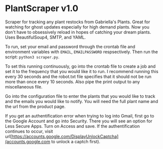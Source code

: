 # PlantScraper v1.0

Scraper for tracking any plant restocks from Gabriella's Plants. Great for watching for ghost updates especially for high demand plants. Now you don't have to obsessively reload in hopes of catching your dream plants. Uses BeautifulSoup4, SMTP, and YAML.

To run, set your email and password through the crontab file and environment variables with `EMAIL`, `EMAILPASSWORD` respsectively. Then run the script: `python3 scraper.py`.

To set this running continuously, go into the crontab file to create a job and set it to the frequency that you would like it to run. I recommend running this every 30 seconds and the robot.txt file specifies that it should not be run more than once every 10 seconds. Also pipe the print output to any miscellaneous file. 

Go into the configuration file to enter the plants that you would like to track and the emails you would like to notify. You will need the full plant name and the url from the product page. 

If you get an authentification error when trying to log into Gmail, first go to the Google Account and go into Security. There you will see an option for Less Secure Apps. Turn on Access and save. If the authentification continues to occur, visit url[https://accounts.google.com/DisplayUnlockCaptcha](accounts.google.com to unlock a captch first).
